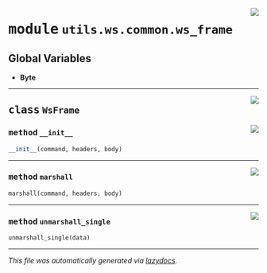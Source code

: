 <!-- markdownlint-disable -->

<a href="../../../src/switch/utils/ws/common/ws_frame.py#L0"><img align="right" src="https://img.shields.io/badge/-source-cccccc?style=flat-square"/></a>

# <kbd>module</kbd> `utils.ws.common.ws_frame`




**Global Variables**
---------------
- **Byte**


---

<a href="../../../src/switch/utils/ws/common/ws_frame.py#L8"><img align="right" src="https://img.shields.io/badge/-source-cccccc?style=flat-square"/></a>

## <kbd>class</kbd> `WsFrame`




<a href="../../../src/switch/utils/ws/common/ws_frame.py#L10"><img align="right" src="https://img.shields.io/badge/-source-cccccc?style=flat-square"/></a>

### <kbd>method</kbd> `__init__`

```python
__init__(command, headers, body)
```








---

<a href="../../../src/switch/utils/ws/common/ws_frame.py#L60"><img align="right" src="https://img.shields.io/badge/-source-cccccc?style=flat-square"/></a>

### <kbd>method</kbd> `marshall`

```python
marshall(command, headers, body)
```





---

<a href="../../../src/switch/utils/ws/common/ws_frame.py#L38"><img align="right" src="https://img.shields.io/badge/-source-cccccc?style=flat-square"/></a>

### <kbd>method</kbd> `unmarshall_single`

```python
unmarshall_single(data)
```








---

_This file was automatically generated via [lazydocs](https://github.com/ml-tooling/lazydocs)._
